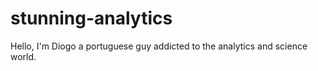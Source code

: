 # stunning-analytics

Hello, I'm Diogo a portuguese guy addicted to the analytics and science world.
